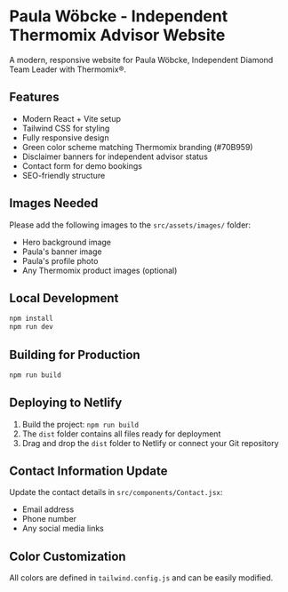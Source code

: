 # Paula Wöbcke - Independent Thermomix Advisor Website

A modern, responsive website for Paula Wöbcke, Independent Diamond Team Leader with Thermomix®.

## Features

- Modern React + Vite setup
- Tailwind CSS for styling
- Fully responsive design
- Green color scheme matching Thermomix branding (#70B959)
- Disclaimer banners for independent advisor status
- Contact form for demo bookings
- SEO-friendly structure

## Images Needed

Please add the following images to the `src/assets/images/` folder:
- Hero background image
- Paula's banner image
- Paula's profile photo
- Any Thermomix product images (optional)

## Local Development

```bash
npm install
npm run dev
```

## Building for Production

```bash
npm run build
```

## Deploying to Netlify

1. Build the project: `npm run build`
2. The `dist` folder contains all files ready for deployment
3. Drag and drop the `dist` folder to Netlify or connect your Git repository

## Contact Information Update

Update the contact details in `src/components/Contact.jsx`:
- Email address
- Phone number
- Any social media links

## Color Customization

All colors are defined in `tailwind.config.js` and can be easily modified.